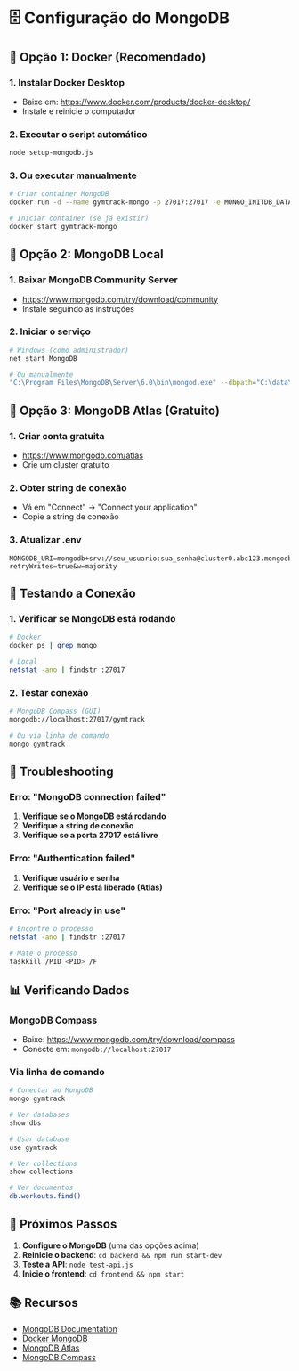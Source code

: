 # 🗄️ Configuração do MongoDB

## 🚀 Opção 1: Docker (Recomendado)

### 1. Instalar Docker Desktop
- Baixe em: https://www.docker.com/products/docker-desktop/
- Instale e reinicie o computador

### 2. Executar o script automático
```bash
node setup-mongodb.js
```

### 3. Ou executar manualmente
```bash
# Criar container MongoDB
docker run -d --name gymtrack-mongo -p 27017:27017 -e MONGO_INITDB_DATABASE=gymtrack mongo:latest

# Iniciar container (se já existir)
docker start gymtrack-mongo
```

## 🚀 Opção 2: MongoDB Local

### 1. Baixar MongoDB Community Server
- https://www.mongodb.com/try/download/community
- Instale seguindo as instruções

### 2. Iniciar o serviço
```bash
# Windows (como administrador)
net start MongoDB

# Ou manualmente
"C:\Program Files\MongoDB\Server\6.0\bin\mongod.exe" --dbpath="C:\data\db"
```

## 🚀 Opção 3: MongoDB Atlas (Gratuito)

### 1. Criar conta gratuita
- https://www.mongodb.com/atlas
- Crie um cluster gratuito

### 2. Obter string de conexão
- Vá em "Connect" → "Connect your application"
- Copie a string de conexão

### 3. Atualizar .env
```env
MONGODB_URI=mongodb+srv://seu_usuario:sua_senha@cluster0.abc123.mongodb.net/gymtrack?retryWrites=true&w=majority
```

## 🧪 Testando a Conexão

### 1. Verificar se MongoDB está rodando
```bash
# Docker
docker ps | grep mongo

# Local
netstat -ano | findstr :27017
```

### 2. Testar conexão
```bash
# MongoDB Compass (GUI)
mongodb://localhost:27017/gymtrack

# Ou via linha de comando
mongo gymtrack
```

## 🔧 Troubleshooting

### Erro: "MongoDB connection failed"
1. **Verifique se o MongoDB está rodando**
2. **Verifique a string de conexão**
3. **Verifique se a porta 27017 está livre**

### Erro: "Authentication failed"
1. **Verifique usuário e senha**
2. **Verifique se o IP está liberado (Atlas)**

### Erro: "Port already in use"
```bash
# Encontre o processo
netstat -ano | findstr :27017

# Mate o processo
taskkill /PID <PID> /F
```

## 📊 Verificando Dados

### MongoDB Compass
- Baixe: https://www.mongodb.com/try/download/compass
- Conecte em: `mongodb://localhost:27017`

### Via linha de comando
```bash
# Conectar ao MongoDB
mongo gymtrack

# Ver databases
show dbs

# Usar database
use gymtrack

# Ver collections
show collections

# Ver documentos
db.workouts.find()
```

## 🎯 Próximos Passos

1. **Configure o MongoDB** (uma das opções acima)
2. **Reinicie o backend**: `cd backend && npm run start-dev`
3. **Teste a API**: `node test-api.js`
4. **Inicie o frontend**: `cd frontend && npm start`

## 📚 Recursos

- [MongoDB Documentation](https://docs.mongodb.com/)
- [Docker MongoDB](https://hub.docker.com/_/mongo)
- [MongoDB Atlas](https://www.mongodb.com/atlas)
- [MongoDB Compass](https://www.mongodb.com/try/download/compass) 